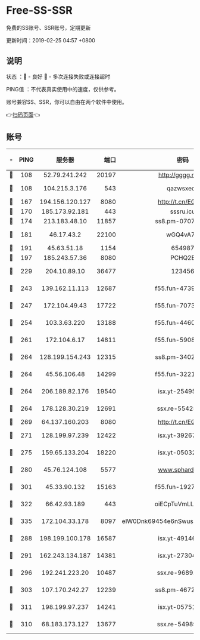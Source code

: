 # Free-SS-SSR

免费的SS账号、SSR账号，定期更新

更新时间：2019-02-25 04:57 +0800

## 说明

状态     ：🙂 - 良好 🙁 - 多次连接失败或连接超时

PING值   ：不代表真实使用中的速度，仅供参考。

账号兼容SS、SSR，你可以自由在两个软件中使用。

👉[扫码页面](https://liesauer.github.io/free-ss-ssr.github.io/)👈

## 账号

|-|PING|服务器|端口|密码|加密方式|区域|
|:----:|:----:|:-----:|-----:|:----:|:----:|:----:|
|🙂|108|52.79.241.242|20197|http://gggg.rocks|chacha20|KR|
|🙂|108|104.215.3.176|543|qazwsxedc|aes-256-gcm|JP|
|🙂|167|194.156.120.127|8080|http://t.cn/EGJIyrl|rc4-md5|RU|
|🙂|170|185.173.92.181|443|sssru.icu|rc4-md5|RU|
|🙂|174|213.183.48.10|11857|ss8.pm-07077864|rc4-md5|RU|
|🙂|181|46.17.43.2|22100|wGQ4vA7D|aes-256-gcm|RU|
|🙂|191|45.63.51.18|1154|654987|chacha20|US|
|🙂|197|185.243.57.36|8080|PCHQ2E|rc4-md5|US|
|🙂|229|204.10.89.10|36477|123456|aes-256-cfb|US|
|🙂|243|139.162.11.113|12687|f55.fun-47392375|aes-256-cfb|SG|
|🙂|247|172.104.49.43|17722|f55.fun-70732779|aes-256-cfb|SG|
|🙂|254|103.3.63.220|13188|f55.fun-44609917|aes-256-cfb|SG|
|🙂|261|172.104.6.17|14811|f55.fun-59087446|aes-256-cfb|US|
|🙂|264|128.199.154.243|12315|ss8.pm-34025795|aes-256-cfb|SG|
|🙂|264|45.56.106.48|14299|f55.fun-32217905|aes-256-cfb|US|
|🙂|264|206.189.82.176|19540|isx.yt-25495933|aes-256-cfb|SG|
|🙂|264|178.128.30.219|12691|ssx.re-55425348|aes-256-cfb|SG|
|🙂|269|64.137.160.203|8080|http://t.cn/EGJIyrl|rc4-md5|CA|
|🙂|271|128.199.97.239|12422|isx.yt-39267697|aes-256-cfb|SG|
|🙂|275|159.65.133.204|18220|isx.yt-05032112|aes-256-cfb|SG|
|🙂|280|45.76.124.108|5577|www.sphard.com|aes-256-cfb|AU|
|🙂|301|45.33.90.132|15163|f55.fun-19270599|aes-256-cfb|US|
|🙂|322|66.42.93.189|443|oiECpTuVmLLxk4Ts|aes-256-cfb|US|
|🙂|335|172.104.33.178|8097|eIW0Dnk69454e6nSwuspv9DmS201tQ0D|aes-256-cfb|SG|
|🙂|288|198.199.100.178|16587|isx.yt-49146501|aes-256-cfb|US|
|🙂|291|162.243.134.187|14381|isx.yt-27304607|aes-256-cfb|US|
|🙂|296|192.241.223.20|10487|ssx.re-96891906|aes-256-cfb|US|
|🙂|303|107.170.242.27|12239|ss8.pm-46728067|aes-256-cfb|US|
|🙂|311|198.199.97.237|14241|isx.yt-05751748|aes-256-cfb|US|
|🙁|310|68.183.173.127|13677|ssx.re-54989679|aes-256-cfb|US|
